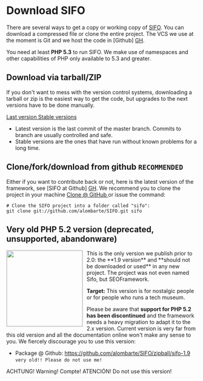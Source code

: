 Download SIFO
=============
There are several ways to get a copy or working copy of [SIFO]. You can download a compressed file or clone the
entire project. The VCS we use at the moment is Git and we host the code in [Github] [GH].

You need at least **PHP 5.3** to run SIFO. We make use of namespaces and other capabilities of PHP only available to 5.3 and greater.



Download via tarball/ZIP
------------------------
If you don't want to mess with the version control systems, downloading a tarball or zip is the easiest way to get
the code, but upgrades to the next versions have to be done manually.

<a target="_blank" href="https://github.com/alombarte/SIFO/zipball/master" class="btn btn-success">Last version <i class="icon-circle-arrow-down icon-white"></i></a>
<a target="_blank" href="https://github.com/alombarte/SIFO/tags" class="btn">Stable versions <i class="icon-folder-open icon-white"></i></a>

* Latest version is the last commit of the master branch. Commits to branch are usually controlled and safe.
* Stable versions are the ones that have run without known problems for a long time.


Clone/fork/download from github `RECOMMENDED`
--------------------------------------------
Either if you want to contribute back or not, here is the latest version of the framework, see [SIFO at Github] [GH]. We
recommend you to clone the project in your machine <a target="_blank" href="https://github.com/alombarte/SIFO" class="btn">Clone @ GitHub <i class="icon-refresh"></i></a> or
issue the command:

	# Clone the SIFO project into a folder called "sifo":
	git clone git://github.com/alombarte/SIFO.git sifo



Very old PHP 5.2 version (deprecated, unsupported, abandonware)
---------------------------------------------------------------
<img src="http://i0006.photobucket.com/albums/0006/findstuff22/Best%20Images/Just%20For%20Fun/802.jpg" style="height:200px; float:left; margin:0 10px 10px 0;border: 1px solid #ccc;"/>
This is the only version we publish prior to 2.0: the **1.9 version** and **should not be downloaded or used** in any new project.
The project was not even named Sifo, but SEOFramework.

**Target:** This version is for nostalgic people or for people who runs a tech museum.

Please be aware that **support for PHP 5.2 has been discontinued** and the framework needs a heavy migration to adapt it
to the 2.x version. Current version is very far from this old version and all the documentation online won't make any
sense to you. We fiercely discourage you to use this version:

 * Package @ Github: <https://github.com/alombarte/SIFO/zipball/sifo-1.9> `very old!! Please do not use me!`

ACHTUNG! Warning! Compte! ATENCIÓN! Do not use this version!

[SIFO]: http://sifo.me
[GH]: https://github.com/alombarte/SIFO "Visit the Github SIFO repository"

